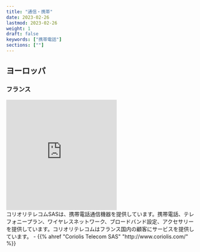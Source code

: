 ```yaml
---
title: "通信・携帯"
date: 2023-02-26
lastmod: 2023-02-26
weight: 1
draft: false
keywords: ["携帯電話"]
sections: [""]
---
```


## ヨーロッパ
### フランス
<div class="googlemap-if">
<iframe src="https://www.google.com/maps/embed?pb=!4v1677407317236!6m8!1m7!1sjQZHDzvbLj_Q_6GdywAyJw!2m2!1d43.29923532861711!2d5.374420302507823!3f16.87014160625654!4f1.3191858026342942!5f0.7820865974627469" width="295" height="295" style="border:0;" allowfullscreen="" loading="lazy" referrerpolicy="no-referrer-when-downgrade"></iframe>

<div class="description">
コリオリテレコムSASは、携帯電話通信機器を提供しています。携帯電話、テレフォニープラン、ワイヤレスネットワーク、ブロードバンド設定、アクセサリーを提供しています。コリオリテレコムはフランス国内の顧客にサービスを提供しています。
 - {{% ahref "Coriolis Telecom SAS" "http://www.coriolis.com/" %}}
</div>
</div>
